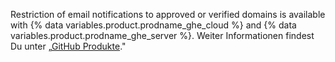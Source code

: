 Restriction of email notifications to approved or verified domains is available with {% data variables.product.prodname_ghe_cloud %} and {% data variables.product.prodname_ghe_server %}. Weiter Informationen findest Du unter „[GitHub Produkte](/articles/githubs-products)."
